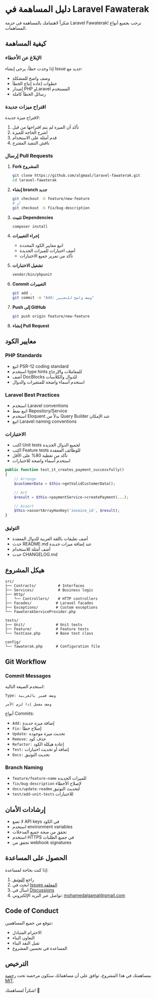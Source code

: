# دليل المساهمة في Laravel Fawaterak

شكراً لاهتمامك بالمساهمة في حزمة Laravel Fawaterak! نرحب بجميع أنواع المساهمات.

## كيفية المساهمة

### الإبلاغ عن الأخطاء

إذا وجدت خطأ، يرجى إنشاء Issue جديد مع:

- وصف واضح للمشكلة
- خطوات إعادة إنتاج الخطأ
- إصدار PHP وLaravel المستخدم
- رسائل الخطأ كاملة

### اقتراح ميزات جديدة

لاقتراح ميزة جديدة:

1. تأكد أن الميزة لم يتم اقتراحها من قبل
2. اشرح الحاجة للميزة
3. قدم أمثلة على الاستخدام
4. ناقش التنفيذ المقترح

### إرسال Pull Requests

1. **Fork المشروع**

   ```bash
   git clone https://github.com/algmaal/laravel-fawaterak.git
   cd laravel-fawaterak
   ```

2. **إنشاء branch جديد**

   ```bash
   git checkout -b feature/new-feature
   # أو
   git checkout -b fix/bug-description
   ```

3. **تثبيت Dependencies**

   ```bash
   composer install
   ```

4. **إجراء التغييرات**

   - اتبع معايير الكود المحددة
   - أضف اختبارات للميزات الجديدة
   - تأكد من تمرير جميع الاختبارات

5. **تشغيل الاختبارات**

   ```bash
   vendor/bin/phpunit
   ```

6. **Commit التغييرات**

   ```bash
   git add .
   git commit -m "Add: وصف واضح للتغيير"
   ```

7. **Push إلى GitHub**

   ```bash
   git push origin feature/new-feature
   ```

8. **إنشاء Pull Request**

## معايير الكود

### PHP Standards

- اتبع PSR-12 coding standard
- استخدم type hints للمعاملات والإرجاع
- أضف DocBlocks للدوال والكلاسات
- استخدم أسماء واضحة للمتغيرات والدوال

### Laravel Best Practices

- استخدم Laravel conventions
- اتبع نمط Repository/Service
- استخدم Eloquent بدلاً من Query Builder عند الإمكان
- اتبع Laravel naming conventions

### الاختبارات

- اكتب Unit tests لجميع الدوال الجديدة
- اكتب Feature tests للوظائف المعقدة
- تأكد من تغطية 80% على الأقل
- استخدم أسماء واضحة للاختبارات

```php
public function test_it_creates_payment_successfully()
{
    // Arrange
    $customerData = $this->getValidCustomerData();

    // Act
    $result = $this->paymentService->createPayment(...);

    // Assert
    $this->assertArrayHasKey('invoice_id', $result);
}
```

### التوثيق

- أضف تعليقات باللغة العربية للدوال المعقدة
- حدث README.md عند إضافة ميزات جديدة
- أضف أمثلة للاستخدام
- حدث CHANGELOG.md

## هيكل المشروع

```
src/
├── Contracts/          # Interfaces
├── Services/           # Business logic
├── Http/
│   └── Controllers/    # HTTP controllers
├── Facades/           # Laravel facades
├── Exceptions/        # Custom exceptions
└── FawaterakServiceProvider.php

tests/
├── Unit/              # Unit tests
├── Feature/           # Feature tests
└── TestCase.php       # Base test class

config/
└── fawaterak.php      # Configuration file
```

## Git Workflow

### Commit Messages

استخدم الصيغة التالية:

```
Type: وصف قصير بالعربية

وصف مفصل إذا لزم الأمر
```

أنواع Commits:

- `Add:` إضافة ميزة جديدة
- `Fix:` إصلاح خطأ
- `Update:` تحديث ميزة موجودة
- `Remove:` حذف كود
- `Refactor:` إعادة هيكلة الكود
- `Test:` إضافة أو تحديث اختبارات
- `Docs:` تحديث التوثيق

### Branch Naming

- `feature/feature-name` للميزات الجديدة
- `fix/bug-description` لإصلاح الأخطاء
- `docs/update-readme` لتحديث التوثيق
- `test/add-unit-tests` للاختبارات

## إرشادات الأمان

- لا تضع API keys في الكود
- استخدم environment variables
- تحقق من صحة جميع المدخلات
- استخدم HTTPS في جميع الطلبات
- تحقق من webhook signatures

## الحصول على المساعدة

إذا كنت بحاجة لمساعدة:

1. راجع [التوثيق](README.md)
2. ابحث في [Issues المغلقة](https://github.com/algmaal/laravel-fawaterak/issues?q=is%3Aissue+is%3Aclosed)
3. اسأل في [Discussions](https://github.com/algmaal/laravel-fawaterak/discussions)
4. تواصل عبر البريد الإلكتروني: mohamedalgamal@gmail.com

## Code of Conduct

نتوقع من جميع المساهمين:

- الاحترام المتبادل
- التعاون البناء
- تقبل النقد البناء
- المساعدة في تحسين المشروع

## الترخيص

بمساهمتك في هذا المشروع، توافق على أن مساهماتك ستكون مرخصة تحت [رخصة MIT](LICENSE.md).

شكراً لمساهمتك! 🚀
